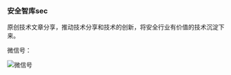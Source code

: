 ### 安全智库sec

原创技术文章分享，推动技术分享和技术的创新，将安全行业有价值的技术沉淀下来。

微信号：

![微信号](https://mp.weixin.qq.com/mp/qrcode?scene=10000004&size=102&__biz=MzI0NjQxODg0Ng==&mid=2247484044&idx=1&sn=96cfca9bb1ec03572c990ac3d913c59e&send_time=)